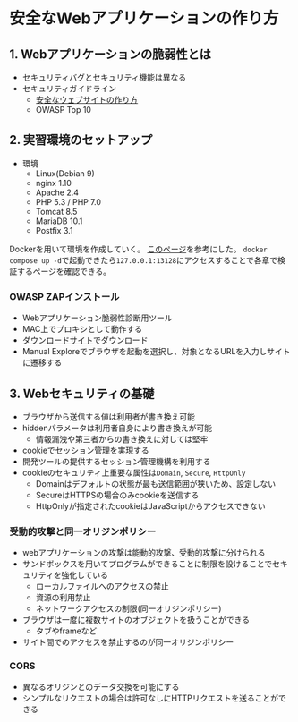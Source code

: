 # 安全なWebアプリケーションの作り方

## 1. Webアプリケーションの脆弱性とは
- セキュリティバグとセキュリティ機能は異なる
- セキュリティガイドライン
  - [安全なウェブサイトの作り方](https://www.ipa.go.jp/security/vuln/websecurity/about.html)
  - OWASP Top 10

## 2. 実習環境のセットアップ
- 環境
  - Linux(Debian 9)
  - nginx 1.10
  - Apache 2.4
  - PHP 5.3 / PHP 7.0
  - Tomcat 8.5
  - MariaDB 10.1
  - Postfix 3.1

Dockerを用いて環境を作成していく。
[このページ](https://wasbook.org/wasbook-docker.html)を参考にした。
`docker compose up -d`で起動できたら`127.0.0.1:13128`にアクセスすることで各章で検証するページを確認できる。

### OWASP ZAPインストール
- Webアプリケーション脆弱性診断用ツール
- MAC上でプロキシとして動作する
- [ダウンロードサイト](https://www.zaproxy.org/download/)でダウンロード
- Manual Exploreでブラウザを起動を選択し、対象となるURLを入力しサイトに遷移する

## 3. Webセキュリティの基礎
- ブラウザから送信する値は利用者が書き換え可能
- hiddenパラメータは利用者自身により書き換えが可能
  - 情報漏洩や第三者からの書き換えに対しては堅牢
- cookieでセッション管理を実現する
- 開発ツールの提供するセッション管理機構を利用する
- cookieのセキュリティ上重要な属性は`Domain`, `Secure`, `HttpOnly`
  - Domainはデフォルトの状態が最も送信範囲が狭いため、設定しない
  - SecureはHTTPSの場合のみcookieを送信する
  - HttpOnlyが指定されたcookieはJavaScriptからアクセスできない

### 受動的攻撃と同一オリジンポリシー
- webアプリケーションの攻撃は能動的攻撃、受動的攻撃に分けられる
- サンドボックスを用いてプログラムができることに制限を設けることでセキュリティを強化している
  - ローカルファイルへのアクセスの禁止
  - 資源の利用禁止
  - ネットワークアクセスの制限(同一オリジンポリシー)
- ブラウザは一度に複数サイトのオブジェクトを扱うことができる
  - タブやframeなど
- サイト間でのアクセスを禁止するのが同一オリジンポリシー

### CORS
- 異なるオリジンとのデータ交換を可能にする
- シンプルなリクエストの場合は許可なしにHTTPリクエストを送ることができる

